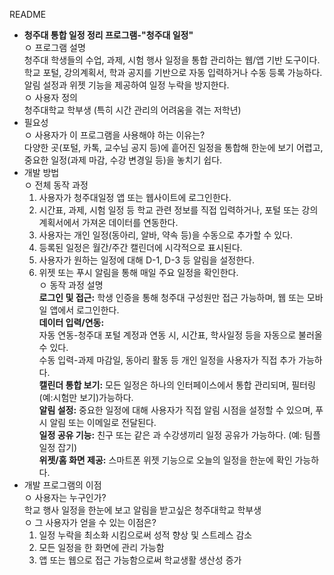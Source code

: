 README  
- **청주대 통합 일정 정리 프로그램-"청주대 일정"**  
ㅇ 프로그램 설명  
  청주대 학생들의 수업, 과제, 시험 행사 일정을 통합 관리하는 웹/앱 기반 도구이다. 학교 포털, 강의계획서, 학과 공지를 기반으로 자동 입력하거나 수동 등록 가능하다. 알림 설정과 위젯 기능을 제공하여 일정 누락을 방지한다.  
ㅇ 사용자 정의  
 청주대학교 학부생 (특히 시간 관리의 어려움을 겪는 저학년)
- 필요성  
ㅇ 사용자가 이 프로그램을 사용해야 하는 이유는?  
 다양한 곳(포털, 카톡, 교수님 공지 등)에 흩어진 일정을 통합해 한눈에 보기 어렵고, 중요한 일정(과제 마감, 수강 변경일 등)을 놓치기 쉽다.  
- 개발 방법  
  ㅇ 전체 동작 과정  
  1. 사용자가 청주대일정 앱 또는 웹사이트에 로그인한다.  
  2. 시간표, 과제, 시험 일정 등 학교 관련 정보를 직접 입력하거나, 포털 또는 강의계획서에서 가져온 데이터를 연동한다.  
  3. 사용자는 개인 일정(동아리, 알바, 약속 등)을 수동으로 추가할 수 있다.  
  4. 등록된 일정은 월간/주간 캘린더에 시각적으로 표시된다.  
  5. 사용자가 원하는 일정에 대해 D-1, D-3 등 알림을 설정한다.  
  6. 위젯 또는 푸시 알림을 통해 매일 주요 일정을 확인한다.  
  ㅇ 동작 과정 설명  
     **로그인 및 접근:** 학생 인증을 통해 청주대 구성원만 접근 가능하며, 웹 또는 모바일 앱에서 로그인한다.  
     **데이터 입력/연동:**  
     자동 연동-청주대 포털 계정과 연동 시, 시간표, 학사일정 등을 자동으로 불러올 수 있다.  
     수동 입력-과제 마감일, 동아리 활동 등 개인 일정을 사용자가 직접 추가 가능하다.  
     **캘린더 통합 보기:** 모든 일정은 하나의 인터페이스에서 통합 관리되며, 필터링(예:시험만 보기)가능하다.  
     **알림 설정:** 중요한 일정에 대해 사용자가 직접 알림 시점을 설정할 수 있으며, 푸시 알림 또는 이메일로 전달된다.  
     **일정 공유 기능:** 친구 또는 같은 과 수강생끼리 일정 공유가 가능하다. (예: 팀플 일정 잡기)  
     **위젯/홈 화면 제공:** 스마트폰 위젯 기능으로 오늘의 일정을 한눈에 확인 가능하다.  
- 개발 프로그램의 이점  
  ㅇ 사용자는 누구인가?  
   학교 행사 일정을 한눈에 보고 알림을 받고싶은 청주대학교 학부생  
  ㅇ 그 사용자가 얻을 수 있는 이점은?  
   1. 일정 누락을 최소화 시킴으로써 성적 향상 및 스트레스 감소  
   2. 모든 일정을 한 화면에 관리 가능함  
   3. 앱 또는 웹으로 접근 가능함으로써 학교생활 생산성 증가  
  
